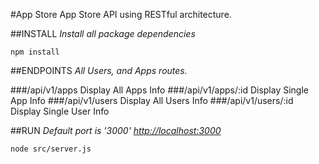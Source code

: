 #App Store
App Store API using RESTful architecture.

##INSTALL
*Install all package dependencies*
```
npm install
```

##ENDPOINTS
*All Users, and Apps routes.*

###/api/v1/apps
Display All Apps Info
###/api/v1/apps/:id
Display Single App Info
###/api/v1/users
Display All Users Info
###/api/v1/users/:id
Display Single User Info


##RUN
*Default port is '3000' [http://localhost:3000](http://localhost:3000)*

```
node src/server.js
```
